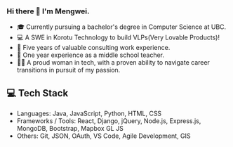 ### Hi there 👋 I'm Mengwei.

- 🎓 Currently pursuing a bachelor's degree in Computer Science at UBC.
- 💻 A SWE in Korotu Technology to build VLPs(Very Lovable Products)!
- 💼 Five years of valuable consulting work experience.
- 🍎 One year experience as a middle school teacher.
- 👩‍💻 A proud woman in tech, with a proven ability to navigate career transitions in pursuit of my passion.

## 💻 Tech Stack

- Languages: Java, JavaScript, Python, HTML, CSS
- Frameworks / Tools: React, Django, jQuery, Node.js, Express.js, MongoDB, Bootstrap, Mapbox GL JS
- Others: Git, JSON, OAuth, VS Code, Agile Development, GIS


<!--
**mengweij/mengweij** is a ✨ _special_ ✨ repository because its `README.md` (this file) appears on your GitHub profile.

Here are some ideas to get you started:

- 🔭 I’m currently working on ...
- 🌱 I’m currently learning ...
- 👯 I’m looking to collaborate on ...
- 🤔 I’m looking for help with ...
- 💬 Ask me about ...
- 📫 How to reach me: ...
- 😄 Pronouns: ...
- ⚡ Fun fact: ...
-->
